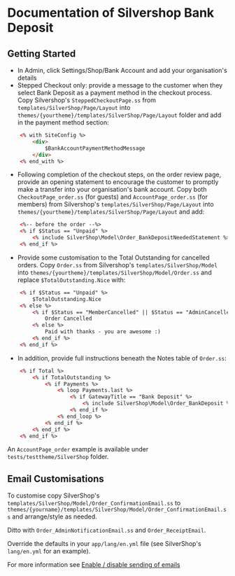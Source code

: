 # Documentation of Silvershop Bank Deposit

## Getting Started
* In Admin, click Settings/Shop/Bank Account and add your organisation's details
* Stepped Checkout only: provide a message to the customer when they select Bank Deposit as a payment method in the checkout process.  Copy Silvershop's `SteppedCheckoutPage.ss` from `templates/SilverShop/Page/Layout` into `themes/{yourtheme}/templates/SilverShop/Page/Layout` folder and add in the payment method section:
```html
    <% with SiteConfig %>
        <div>
            $BankAccountPaymentMethodMessage
        </div>
    <% end_with %>
```
* Following completion of the checkout steps, on the order review page, provide an opening statement to encourage the customer to promptly make a transfer into your organisation's bank account.  Copy both `CheckoutPage_order.ss` (for guests) and `AccountPage_order.ss` (for members) from Silvershop's `templates/SilverShop/Page/Layout` into `themes/{yourtheme}/templates/SilverShop/Page/Layout` and add:
```html
    <%-- before the order --%>
    <% if $Status == "Unpaid" %>
        <% include SilverShop\Model\Order_BankDepositNeededStatement %>
    <% end_if %>
```
* Provide some customisation to the Total Outstanding for cancelled orders.  Copy `Order.ss` from Silvershop's `templates/SilverShop/Model` into `themes/{yourtheme}/templates/SilverShop/Model/Order.ss` and replace `$TotalOutstanding.Nice` with:
```html
    <% if $Status == "Unpaid" %>
        $TotalOutstanding.Nice
    <% else %>
        <% if $Status == "MemberCancelled" || $Status == "AdminCancelled" %>
            Order Cancelled
        <% else %>
            Paid with thanks - you are awesome :)
        <% end_if %>
    <% end_if %>
```
* In addition, provide full instructions beneath the Notes table of `Order.ss`:
```html
    <% if Total %>
        <% if TotalOutstanding %>
            <% if Payments %>
                <% loop Payments.last %>
                    <% if GatewayTitle == "Bank Deposit" %>
                        <% include SilverShop\Model\Order_BankDeposit %>
                    <% end_if %>
                <% end_loop %>
            <% end_if %>
        <% end_if %>
    <% end_if %>
```

An `AccountPage_order` example is available under `tests/testtheme/SilverShop` folder.

## Email Customisations
To customise copy SilverShop's `templates/SilverShop/Model/Order_ConfirmationEmail.ss` to `themes/{yourname}/templates/SilverShop/Model/Order_ConfirmationEmail.ss` and arrange/style as needed.

Ditto with `Order_AdminNotificationEmail.ss` and `Order_ReceiptEmail`.

Override the defaults in your `app/lang/en.yml` file (see SilverShop's `lang/en.yml` for an example).

For more information see [Enable / disable sending of emails](https://github.com/silvershop/silvershop-core/blob/master/docs/en/02_Customisation/Emails.md)
